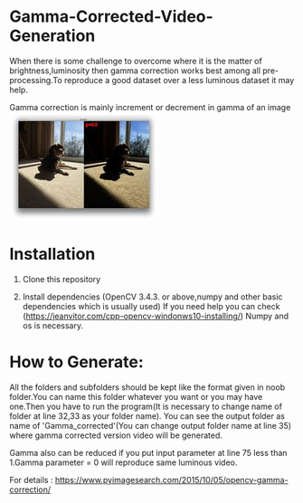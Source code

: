 # Gamma-Corrected-Video-Generation
When there is some challenge to overcome where it is the matter of brightness,luminosity then gamma correction works best among all pre-processing.To reproduce a good dataset over a less luminous dataset it may help.


Gamma correction is mainly increment or decrement in gamma of an image 
![Gamma Corrected Image](g_corr.jpg)

# Installation
1. Clone this repository

2. Install dependencies
(OpenCV 3.4.3. or above,numpy and other basic dependencies which is usually used)
If you need help you can check (https://jeanvitor.com/cpp-opencv-windonws10-installing/)
Numpy and os is necessary.

# How to Generate:
All the folders and subfolders should be kept like the format given in noob folder.You can name this folder whatever you want or you may have one.Then you have to run the program(It is necessary to change name of folder at line 32,33 as your folder name).
You can see the output folder as name of 'Gamma_corrected'(You can change output folder name at line 35) where gamma corrected version video will be generated.  

Gamma also can be reduced if you put input parameter at line 75 less than 1.Gamma parameter = 0 will reproduce same luminous video.


For details :
https://www.pyimagesearch.com/2015/10/05/opencv-gamma-correction/

